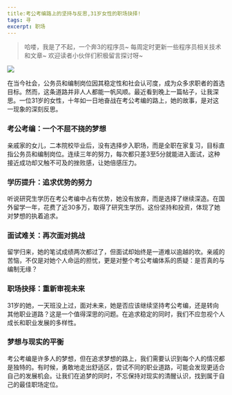 ```yaml
---
title:考公考编路上的坚持与反思,31岁女性的职场抉择!
tags: 寻
excerpt: 职场
---
```


> 哈喽，我是了不起，一个奔3的程序员~
> 每周定时更新一些程序员相关技术和文章~
>欢迎读者小伙伴们积极留言探讨呀~

![](https://files.mdnice.com/user/26505/1ceaf213-b7a5-4791-9bb1-7cc683736c5f.png)

在当今社会，公务员和编制岗位因其稳定性和社会认可度，成为众多求职者的首选目标。然而，这条道路并非人人都能一帆风顺。最近看到晚上一篇帖子，让我深思。一位31岁的女性，十年如一日地奋战在考公考编的路上，她的故事，是对这一现象的深刻反思。



### 考公考编：一个不屈不挠的梦想
亲戚家的女儿，二本院校毕业后，没有选择步入职场，而是全职在家复习，目标直指公务员和编制岗位。连续三年的努力，每次都只差3至5分就能进入面试，这种接近成功却又触不可及的挫败感，让她倍感压力。

### 学历提升：追求优势的努力
听说研究生学历在考公考编中占有优势，她没有放弃，而是选择了继续深造。在国外留学一年，花费了近30多万，取得了研究生学历。这份坚持和投资，体现了她对梦想的执着追求。

### 面试难关：再次面对挑战
留学归来，她的笔试成绩两次都过了，但面试却始终是一道难以逾越的坎。亲戚的苦恼，不仅是对她个人命运的担忧，更是对整个考公考编体系的质疑：是否真的与编制无缘？

### 职场抉择：重新审视未来
31岁的她，一天班没上过，面对未来，她是否应该继续坚持考公考编，还是转向其他职业道路？这是一个值得深思的问题。在追求稳定的同时，我们不应忽视个人成长和职业发展的多样性。

### 梦想与现实的平衡
考公考编是许多人的梦想，但在追求梦想的路上，我们需要认识到每个人的情况都是独特的。有时候，勇敢地走出舒适区，尝试不同的职业道路，可能会发现更适合自己的发展机会。让我们在追梦的同时，不忘保持对现实的清醒认识，找到属于自己的最佳职场定位。
